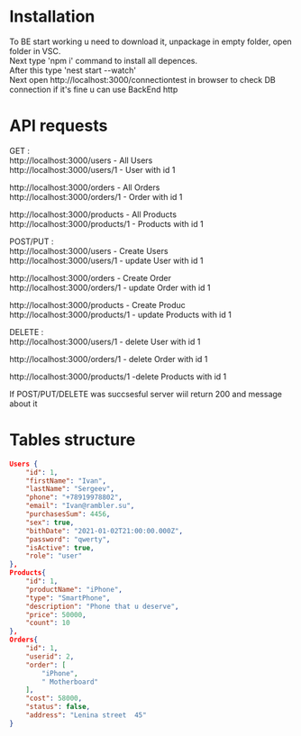 
# Installation
To BE start working u need to download it, unpackage in empty folder, open folder in VSC.  
Next type 'npm i' command to install all depences.   
After this type 'nest start --watch'   
Next open http://localhost:3000/connectiontest in browser to check DB connection if it's fine u can use BackEnd http  
  
# API requests   
GET :   
http://localhost:3000/users - All Users   
http://localhost:3000/users/1 - User with id 1   
  
http://localhost:3000/orders - All Orders   
http://localhost:3000/orders/1 - Order with  id 1   
  
http://localhost:3000/products - All Products   
http://localhost:3000/products/1 - Products with  id 1   
  
POST/PUT :  
http://localhost:3000/users - Create Users   
http://localhost:3000/users/1 - update User with id 1   
  
http://localhost:3000/orders - Create Order   
http://localhost:3000/orders/1 - update Order with id 1   
  
http://localhost:3000/products - Create Produc   
http://localhost:3000/products/1 - update Products with id 1   
  
DELETE :   
http://localhost:3000/users/1 - delete User with id 1   
  
http://localhost:3000/orders/1 - delete Order with id 1   
  
http://localhost:3000/products/1 -delete Products with id 1   
  
If POST/PUT/DELETE was succsesful server wiil return 200 and message about it  
  
# Tables structure   

```json 
Users {  
    "id": 1,
    "firstName": "Ivan",
    "lastName": "Sergeev",
    "phone": "+78919978802",
    "email": "Ivan@rambler.su",
    "purchasesSum": 4456,
    "sex": true,
    "bithDate": "2021-01-02T21:00:00.000Z",
    "password": "qwerty",
    "isActive": true,
    "role": "user"
},
Products{
    "id": 1,
    "productName": "iPhone",
    "type": "SmartPhone",
    "description": "Phone that u deserve",
    "price": 50000,
    "count": 10
},
Orders{
    "id": 1,
    "userid": 2,
    "order": [
        "iPhone",
        " Motherboard"
    ],
    "cost": 58000,
    "status": false,
    "address": "Lenina street  45"
}
```
